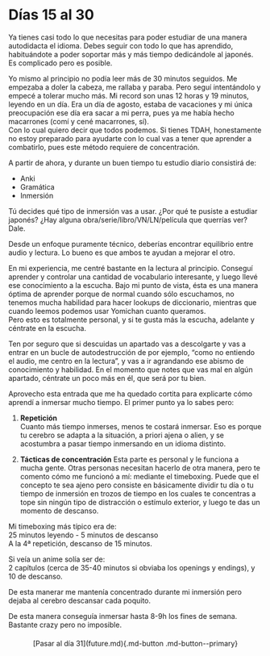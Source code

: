 # Días 15 al 30

Ya tienes casi todo lo que necesitas para poder estudiar de una manera autodidacta el idioma.
Debes seguir con todo lo que has aprendido, habituándote a poder soportar más y más tiempo dedicándole al japonés. Es complicado pero es posible. 

Yo mismo al principio no podía leer más de 30 minutos seguidos. Me empezaba a doler la cabeza, me rallaba y paraba. Pero seguí intentándolo y empecé a tolerar mucho más. Mi record son unas 12 horas y 19 minutos, leyendo en un día. Era un día de agosto, estaba de vacaciones y mi única preocupación ese día era sacar a mi perra, pues ya me había hecho macarrones (comí y cené macarrones, sí).  
Con lo cual quiero decir que todos podemos. Si tienes TDAH, honestamente no estoy preparado para ayudarte con lo cual vas a tener que aprender a combatirlo, pues este método requiere de concentración.

A partir de ahora, y durante un buen tiempo tu estudio diario consistirá de:

- Anki
- Gramática
- Inmersión

Tú decides qué tipo de inmersión vas a usar. ¿Por qué te pusiste a estudiar japonés? ¿Hay alguna obra/serie/libro/VN/LN/película que querrías ver? Dale.

Desde un enfoque puramente técnico, deberías encontrar equilibrio entre audio y lectura. Lo bueno es que ambos te ayudan a mejorar el otro.

En mi experiencia, me centré bastante en la lectura al principio. Conseguí aprender y controlar una cantidad de vocabulario interesante, y luego llevé ese conocimiento a la escucha. Bajo mi punto de vista, ésta es una manera óptima de aprender porque de normal cuando sólo escuchamos, no tenemos mucha habilidad para hacer lookups de diccionario, mientras que cuando leemos podemos usar Yomichan cuanto queramos.  
Pero esto es totalmente personal, y si te gusta más la escucha, adelante y céntrate en la escucha.

Ten por seguro que si descuidas un apartado vas a descolgarte y vas a entrar en un bucle de autodestrucción de por ejemplo, “como no entiendo el audio, me centro en la lectura”, y vas a ir agrandando ese abismo de conocimiento y habilidad. En el momento que notes que vas mal en algún apartado, céntrate un poco más en él, que será por tu bien.

Aprovecho esta entrada que me ha quedado cortita para explicarte cómo aprendí a inmersar mucho tiempo. El primer punto ya lo sabes pero:

1. **Repetición**  
  Cuanto más tiempo inmerses, menos te costará inmersar. Eso es porque tu cerebro se adapta a la situación, a priori ajena o alien, y se acostumbra a pasar tiempo inmersando en un idioma distinto.

2. **Tácticas de concentración**
  Esta parte es personal y le funciona a mucha gente. Otras personas necesitan hacerlo de otra manera, pero te comento cómo me funcionó a mí: mediante el timeboxing.
  Puede que el concepto te sea ajeno pero consiste en básicamente dividir tu día o tu tiempo de inmersión en trozos de tiempo en los cuales te concentras a tope sin ningún tipo de distracción o estímulo exterior, y luego te das un momento de descanso.

Mi timeboxing más típico era de:  
25 minutos leyendo - 5 minutos de descanso  
A la 4ª repetición, descanso de 15 minutos.

Si veía un anime solía ser de:  
2 capítulos (cerca de 35-40 minutos si obviaba los openings y endings), y 10 de descanso.

De esta manerar me mantenía concentrado durante mi inmersión pero dejaba al cerebro descansar cada poquito.

De esta manera conseguía inmersar hasta 8-9h los fines de semana. Bastante crazy pero no imposible.


<div style="margin-top: 20px;width:full;display:flex;justify-content:center;" markdown="1">
  [Pasar al día 31](future.md){.md-button .md-button--primary}
</div>